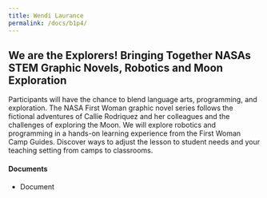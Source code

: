 ```yaml
---
title: Wendi Laurance
permalink: /docs/b1p4/
---
```


## We are the Explorers! Bringing Together NASAs STEM Graphic Novels, Robotics and Moon Exploration

Participants will have the chance to blend language arts, programming, and exploration. The NASA First Woman graphic novel series follows the fictional adventures of Callie Rodriquez and her colleagues and the challenges of exploring the Moon. We will explore robotics and programming in a hands-on learning experience from the First Woman Camp Guides. Discover ways to adjust the lesson to student needs and your teaching setting from camps to classrooms. 

#### Documents
 - Document